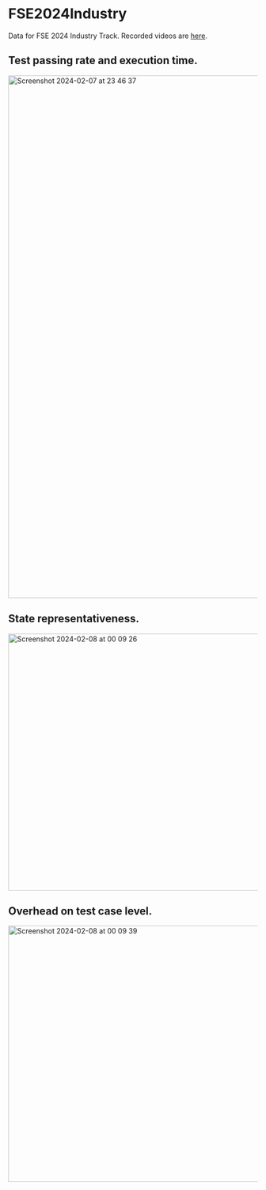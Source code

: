 # FSE2024Industry
Data for FSE 2024 Industry Track. Recorded videos are [here](https://drive.google.com/drive/folders/10dQX_hxUo3q16h89INJAq991lNtqROTh?usp=sharing). 

## Test passing rate and execution time.
<img width="1056" alt="Screenshot 2024-02-07 at 23 46 37" src="https://github.com/senseuwaterloo/FSE2024Industry/assets/46293402/eb937d61-4a7e-4313-9d6a-3964660a57ab">

## State representativeness.
<img width="519" alt="Screenshot 2024-02-08 at 00 09 26" src="https://github.com/senseuwaterloo/FSE2024Industry/assets/46293402/4d7c3be2-a68a-4b54-950a-9b090cfb7153">

## Overhead on test case level.
<img width="518" alt="Screenshot 2024-02-08 at 00 09 39" src="https://github.com/senseuwaterloo/FSE2024Industry/assets/46293402/094626b8-b07b-4c08-a5f3-813c30b92614">
